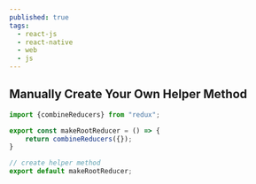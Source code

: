 ```yaml
---
published: true
tags:
  - react-js
  - react-native
  - web
  - js
---
```

## Manually Create Your Own Helper Method


```javascript
import {combineReducers} from "redux";

export const makeRootReducer = () => {
    return combineReducers({});
}

// create helper method
export default makeRootReducer;

```
